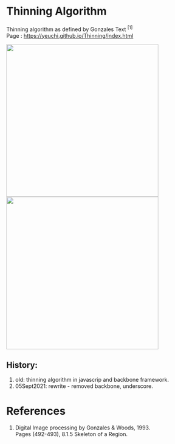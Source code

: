 # Thinning Algorithm
Thinning algorithm as defined by Gonzales Text <sup>[1]</sup> \
Page : https://yeuchi.github.io/Thinning/index.html

<img width="400" src="https://user-images.githubusercontent.com/1282659/132154687-984cb2a7-bbaf-4077-a1ce-3918345b94b6.png"> <img width="400" src="https://user-images.githubusercontent.com/1282659/132154694-5c5b2af8-6e79-4f70-9867-132f8a6bacde.png">

## History:
1. old: thinning algorithm in javascrip and backbone framework. 
2. 05Sept2021: rewrite - removed backbone, underscore.



# References

1. Digital Image processing by Gonzales & Woods, 1993. \
Pages (492-493), 8.1.5 Skeleton of a Region.
